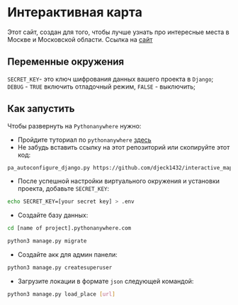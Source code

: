 # Интерактивная карта 

Этот сайт, создан для того, чтобы лучше узнать про интересные места в Москве и Московской области. 
Ссылка на [сайт](http://djeck1432.pythonanywhere.com/)

## Переменные окружения
`SECRET_KEY`- это ключ шифрования данных вашего проекта в `Django`;
`DEBUG` - `TRUE` включить отладочный режим, `FALSE` - выключить;

## Как запустить

Чтобы развернуть на `Pythonanywhere` нужно: 
- Пройдите туториал по `pythonanywhere` [здесь](https://tutorial.djangogirls.org/ru/deploy/index.html#%D0%BD%D0%B0%D1%81%D1%82%D1%80%D0%BE%D0%B9%D0%BA%D0%B0-%D0%B1%D0%BB%D0%BE%D0%B3%D0%B0-%D0%BD%D0%B0-pythonanywhere)
- Не забудь вставить ссылку на этот репозиторий или скопируйте этот код:
```bash
pa_autoconfigure_django.py https://github.com/djeck1432/interactive_map.git
```
- После успешной настройки виртуального окружения и установки проекта, добавьте `SECRET_KEY`:
```bash 
echo SECRET_KEY=[your secret key] > .env
```
- Cоздайте базу данных: 
```bash 
cd [name of project].pythonanywhere.com

python3 manage.py migrate
```
- Создайте акк для админ панели:
```bash
python3 manage.py createsuperuser
```
- Загрузите локации в формате `json` следующей командой: 
```bash 
python3 manage.py load_place [url]
```
